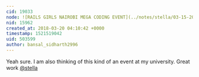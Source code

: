 ```yaml
---
cid: 19033
node: ![RAILS GIRLS NAIROBI MEGA CODING EVENT](../notes/stella/03-15-2018/rails-girls-nairobi-mega-coding-event)
nid: 15962
created_at: 2018-03-20 04:10:42 +0000
timestamp: 1521519042
uid: 503599
author: bansal_sidharth2996
---
```


Yeah sure. I am also thinking of this kind of an event at my university.
Great work [@stella](/profile/stella)